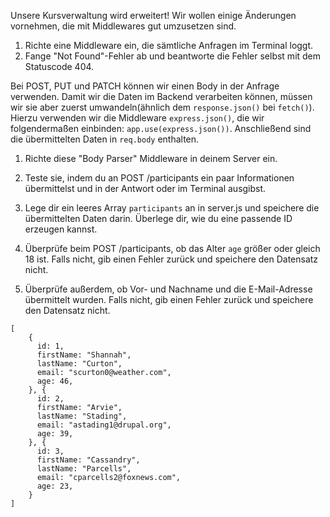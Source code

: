 Unsere Kursverwaltung wird erweitert! Wir wollen einige Änderungen vornehmen, die mit Middlewares gut umzusetzen sind.

1. Richte eine Middleware ein, die sämtliche Anfragen im Terminal loggt.
2. Fange "Not Found"-Fehler ab und beantworte die Fehler selbst mit dem Statuscode 404.

Bei POST, PUT und PATCH können wir einen Body in der Anfrage verwenden. Damit wir die Daten im Backend verarbeiten können, müssen wir sie aber zuerst umwandeln(ähnlich dem `response.json()` bei `fetch()`).
Hierzu verwenden wir die Middleware `express.json()`, die wir folgendermaßen einbinden: `app.use(express.json())`.
Anschließend sind die übermittelten Daten in `req.body` enthalten.

1. Richte diese "Body Parser" Middleware in deinem Server ein.
2. Teste sie, indem du an POST /participants ein paar Informationen übermittelst und in der Antwort oder im Terminal ausgibst.
3. Lege dir ein leeres Array `participants` an in server.js und speichere die übermittelten Daten darin. Überlege dir, wie du eine passende ID erzeugen kannst.

1. Überprüfe beim POST /participants, ob das Alter `age` größer oder gleich 18 ist. Falls nicht, gib einen Fehler zurück und speichere den Datensatz nicht.
2. Überprüfe außerdem, ob Vor- und Nachname und die E-Mail-Adresse übermittelt wurden. Falls nicht, gib einen Fehler zurück und speichere den Datensatz nicht.

```
[
    {
      id: 1,
      firstName: "Shannah",
      lastName: "Curton",
      email: "scurton0@weather.com",
      age: 46,
    }, {
      id: 2,
      firstName: "Arvie",
      lastName: "Stading",
      email: "astading1@drupal.org",
      age: 39,
    }, {
      id: 3,
      firstName: "Cassandry",
      lastName: "Parcells",
      email: "cparcells2@foxnews.com",
      age: 23,
    }
]
```
